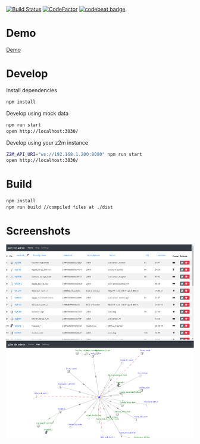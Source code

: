 [![Build Status](https://travis-ci.com/nurikk/sls-frontend.svg?branch=master)](https://travis-ci.com/nurikk/z2m-frontend)
[![CodeFactor](https://www.codefactor.io/repository/github/nurikk/z2m-frontend/badge/master)](https://www.codefactor.io/repository/github/nurikk/z2m-frontend/overview/master)
[![codebeat badge](https://codebeat.co/badges/f71685ee-16e0-4ac5-b016-23b6a9888aa6)](https://codebeat.co/projects/github-com-nurikk-z2m-frontend-master)

# Demo
[Demo](https://nurikk.github.io/z2m-frontend/)




# Develop
Install dependencies
```bash
npm install
````

Develop using mock data
```bash
npm run start
open http://localhost:3030/
````

Develop using your z2m instance
```bash
Z2M_API_URI="ws://192.168.1.200:8080" npm run start
open http://localhost:3030/
```

# Build
```bash
npm install
npm run build //compiled files at ./dist
```

# Screenshots
![](images/screenshot_home.png)
![](images/screenshot_map.png)


